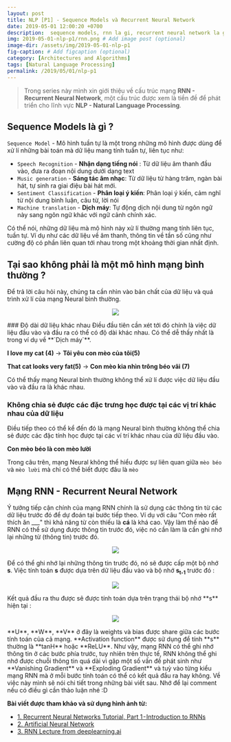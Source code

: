 ```yaml
---
layout: post
title: NLP [P1] - Sequence Models và Recurrent Neural Network
date: 2019-05-01 12:00:20 +0700
description:  sequence models, rnn la gi, recurrent neural network la gi
img: 2019-05-01-nlp-p1/rnn.png # Add image post (optional)
image-dir: /assets/img/2019-05-01-nlp-p1
fig-caption: # Add figcaption (optional)
category: [Architectures and Algorithms]
tags: [Natural Language Processing]
permalink: /2019/05/01/nlp-p1
---
```


>Trong series này mình xin giới thiệu về cấu trúc mạng **RNN - Recurrent Neural Network**, một cấu trúc được xem là tiền đề để phát triển cho lĩnh vực **NLP - Natural Language Processing**. 

## Sequence Models là gì ?
`Sequence Model` - Mô hình tuần tự là một trong những mô hình được dùng để xử lí những bài toán mà dữ liệu mang tính tuần tự, liên tục như:
* `Speech Recognition` - **Nhận dạng tiếng nói** : Từ dữ liệu âm thanh đầu vào, đưa ra đoạn nội dung dưới dạng text
* `Music generation` - **Sáng tác âm nhạc**: Từ dữ liệu từ hàng trăm, ngàn bài hát, tự sinh ra giai điệu bài hát mới.
* `Sentiment Classification` - **Phân loại ý kiến**: Phân loại ý kiến, cảm nghĩ từ nội dung bình luận, câu từ, lời nói
* `Machine translation` - **Dịch máy**: Tự động dịch nội dung từ ngôn ngữ này sang ngôn ngữ khác với ngữ cảnh chính xác.

Có thể nói, những dữ liệu mà mô hình này xử lí thường mang tính liên tục, tuần tự. Ví dụ như các dữ liệu về âm thanh, thông tin về tần số cũng như cường độ có phần liên quan tới nhau trong một khoảng thời gian nhất định.
## Tại sao không phải là một mô hình mạng bình thường ?
Để trả lời câu hỏi này, chúng ta cần nhìn vào bản chất của dữ liệu và quá trình xử lí của mạng Neural bình thường.
<p align="center"><img src="{{page.image-dir}}/neural-network.png"/></p>
### Độ dài dữ liệu khác nhau
Điều đầu tiên cần xét tới đó chính là việc dữ liệu đầu vào và đầu ra có thể có độ dài khác nhau. Có thể dễ thấy nhất là trong ví dụ về **`Dịch máy`**.

**I love my cat (4)** -> **Tôi yêu con mèo của tôi(5)**

**That cat looks very fat(5)** -> **Con mèo kia nhìn trông béo vãi (7)**

Có thể thấy mạng Neural bình thường không thể xử lí được việc dữ liệu đầu vào và đầu ra là khác nhau.
### Không chia sẻ được các đặc trưng học được tại các vị trí khác nhau của dữ liệu 
Điều tiếp theo có thể kể đến đó là mạng Neural bình thường không thể chia sẻ được các đặc tính học được tại các ví trí khác nhau của dữ liệu đầu vào.

**Con mèo béo là con mèo lười**

Trong câu trên, mạng Neural không thể hiểu được sự liên quan giữa `mèo béo` và `mèo lười` mà chỉ có thể biết được đâu là `mèo`
## Mạng RNN - Recurrent Neural Network 
Ý tưởng tiếp cận chính của mạng RNN chính là sử dụng các thông tin từ các dữ liệu trước đó để dự đoán tại bước tiếp theo. Ví dụ với câu "Con mèo rất thích ăn ___" thì khả năng từ còn thiếu là **cá** là khá cao. Vậy làm thế nào để RNN có thể sử dụng được thông tin trước đó, việc nó cần làm là cần ghi nhớ lại những từ (thông tin) trước đó.
<p align="center"><img src="{{page.image-dir}}/rnn.png"/></p>

Để có thể ghi nhớ lại những thông tin trước đó, nó sẽ được cấp một bộ nhớ **s**. Việc tính toán **s** được dựa trên dữ liệu đầu vào và bộ nhớ **s<sub>t-1</sub>** trước đó :
<p align="center"><img src="{{page.image-dir}}/state.png"/></p>
Kết quả đầu ra thu được sẽ được tính toán dựa trên trạng thái bộ nhớ **s** hiện tại :
<p align="center"><img src="{{page.image-dir}}/output.png"/></p>
**U**, **W**, **V** ở đây là weights và bias được share giữa các bước tính toán của cả mạng. **Activation function** được sử dụng để tính **s** thường là **tanH** hoặc **ReLU**.
Như vậy, mạng RNN có thể ghi nhớ thông tin ở các bước phía trước, tuy nhiên trên thực tế, RNN không thể ghi nhớ được chuỗi thông tin quá dài vì gặp một số vấn đề phát sinh như **Vanishing Gradient** và **Exploding Gradient** và tuỳ vào từng kiểu mạng RNN mà ở mỗi bước tính toán có thể có kết quả đầu ra hay không. Về việc này mình sẽ nói chi tiết trong những bài viết sau.
Nhớ để lại comment nếu có điều gì cần thảo luận nhé :D

**Bài viết được tham khảo và sử dụng hình ảnh từ:**
* [1. Recurrent Neural Networks Tutorial, Part 1 - Introduction to RNNs](http://www.wildml.com/2015/09/recurrent-neural-networks-tutorial-part-1-introduction-to-rnns/)
* [2. Artificial Neural Network](https://en.wikipedia.org/wiki/Artificial_neural_network)
* [3. RNN Lecture from deeplearning.ai](https://www.youtube.com/watch?v=efWlOCE_6HY&list=PL1w8k37X_6L_s4ncq-swTBvKDWnRSrinI&index=2)
